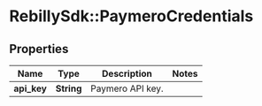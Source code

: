 # RebillySdk::PaymeroCredentials

## Properties
Name | Type | Description | Notes
------------ | ------------- | ------------- | -------------
**api_key** | **String** | Paymero API key. | 

